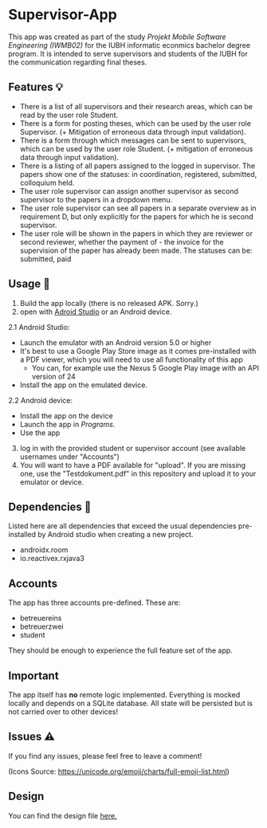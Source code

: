 # Supervisor-App

This app was created as part of the study *Projekt Mobile Software Engineering (IWMB02)* for the IUBH informatic econmics bachelor degree program. It is intended to serve supervisors and students of the IUBH for the communication regarding final theses.

## Features 💡

- There is a list of all supervisors and their research areas, which can be read by the user role Student.
- There is a form for posting theses, which can be used by the user role Supervisor. (+ Mitigation of erroneous data through input validation).
- There is a form through which messages can be sent to supervisors, which can be used by the user role Student. (+ mitigation of erroneous data through input validation).
- There is a listing of all papers assigned to the logged in supervisor. The papers show one of the statuses: in coordination, registered, submitted, colloquium held.
- The user role supervisor can assign another supervisor as second supervisor to the papers in a dropdown menu.
- The user role supervisor can see all papers in a separate overview as in requirement D, but only explicitly for the papers for which he is second supervisor.
- The user role will be shown in the papers in which they are reviewer or second reviewer, whether the payment of - the invoice for the supervision of the paper has already been made. The statuses can be: submitted, paid

## Usage 🔧

1. Build the app locally (there is no released APK. Sorry.)
2. open with [Adroid Studio](https://developer.android.com/studio?hl=de&gclid=CjwKCAjwoduRBhA4EiwACL5RPzPoqmVauzQiHXuMqgo9KJwbawVOsrknG0Obk6y5k1NOHb8nQkjXIhoCiQYQAvD_BwE&gclsrc=aw.ds) or an Android device.

2.1 Android Studio:
- Launch the emulator with an Android version 5.0 or higher
- It's best to use a Google Play Store image as it comes pre-installed with a PDF viewer, which you will need to use all functionality of this app
  - You can, for example use the Nexus 5 Google Play image with an API version of 24
- Install the app on the emulated device.

2.2 Android device:
- Install the app on the device
- Launch the app in *Programs*.
- Use the app

3. log in with the provided student or supervisor account (see available usernames under "Accounts")
4. You will want to have a PDF available for "upload". If you are missing one, use the "Testdokument.pdf" in this repository and upload it to your emulator or device.

## Dependencies 🔗

Listed here are all dependencies that exceed the usual dependencies pre-installed
by Android studio when creating a new project.

- androidx.room
- io.reactivex.rxjava3

## Accounts

The app has three accounts pre-defined. These are:

- betreuereins
- betreuerzwei
- student

They should be enough to experience the full feature set of the app.

## Important

The app itself has **no** remote logic implemented. Everything is mocked
locally and depends on a SQLite database. All state will be persisted but
is not carried over to other devices!

## Issues ⚠

If you find any issues, please feel free to leave a comment!

(Icons Source: https://unicode.org/emoji/charts/full-emoji-list.html)

## Design
You can find the design file [here.](https://www.figma.com/file/2CTseTNSImAjiOoZUMAIRH/Supervisor-App?node-id=0%3A1)